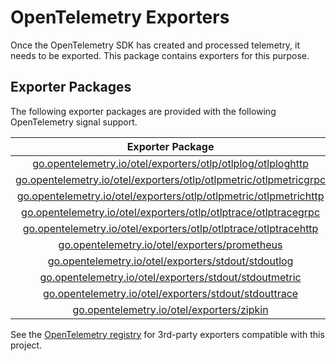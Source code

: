 # OpenTelemetry Exporters

Once the OpenTelemetry SDK has created and processed telemetry, it needs to be exported.
This package contains exporters for this purpose.

## Exporter Packages

The following exporter packages are provided with the following OpenTelemetry signal support.

|                                           Exporter Package                                            | Logs | Metrics | Traces |
|:-----------------------------------------------------------------------------------------------------:|:----:|:-------:|:------:|
|       [go.opentelemetry.io/otel/exporters/otlp/otlplog/otlploghttp](./otlp/otlplog/otlploghttp)       |   ✓  |         |        |
| [go.opentelemetry.io/otel/exporters/otlp/otlpmetric/otlpmetricgrpc](./otlp/otlpmetric/otlpmetricgrpc) |      |   ✓     |        |
| [go.opentelemetry.io/otel/exporters/otlp/otlpmetric/otlpmetrichttp](./otlp/otlpmetric/otlpmetrichttp) |      |   ✓     |        |
|   [go.opentelemetry.io/otel/exporters/otlp/otlptrace/otlptracegrpc](./otlp/otlptrace/otlptracegrpc)   |      |         |   ✓    |
|   [go.opentelemetry.io/otel/exporters/otlp/otlptrace/otlptracehttp](./otlp/otlptrace/otlptracehttp)   |      |         |   ✓    |
|                     [go.opentelemetry.io/otel/exporters/prometheus](./prometheus)                     |      |   ✓     |        |
|                [go.opentelemetry.io/otel/exporters/stdout/stdoutlog](./stdout/stdoutlog)              |   ✓  |         |        |
|            [go.opentelemetry.io/otel/exporters/stdout/stdoutmetric](./stdout/stdoutmetric)            |      |   ✓     |        |
|             [go.opentelemetry.io/otel/exporters/stdout/stdouttrace](./stdout/stdouttrace)             |      |         |   ✓    |
|                         [go.opentelemetry.io/otel/exporters/zipkin](./zipkin)                         |      |         |   ✓    |

See the [OpenTelemetry registry] for 3rd-party exporters compatible with this project.

[OpenTelemetry registry]: https://opentelemetry.io/registry/?language=go&component=exporter
